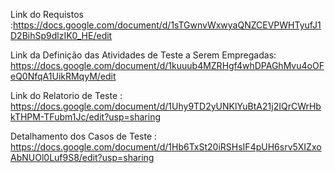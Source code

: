 
Link do Requistos :https://docs.google.com/document/d/1sTGwnvWxwyaQNZCEVPWHTyufJ1D2BihSp9dlzIK0_HE/edit                                    



Link da Definição das Atividades de Teste a Serem Empregadas: https://docs.google.com/document/d/1kuuub4MZRHgf4whDPAGhMvu4oOFeQ0NfqA1UikRMqyM/edit                                                         



Link do Relatorio de Teste : https://docs.google.com/document/d/1Uhy9TD2yUNKlYuBtA21j2IQrCWrHbkTHPM-TFubm1Jc/edit?usp=sharing                                                                



Detalhamento dos Casos de Teste : https://docs.google.com/document/d/1Hb6TxSt20iRSHsIF4pUH6srv5XIZxoAbNUOl0Luf9S8/edit?usp=sharing                                                             


